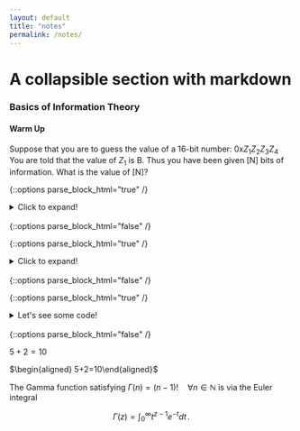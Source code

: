 ```yaml
---
layout: default
title: "notes"
permalink: /notes/
---
```


# A collapsible section with markdown


### Basics of Information Theory

  

#### Warm Up

  

Suppose that you are to guess the value of a 16-bit number: 0x$Z_1Z_2Z_3Z_4$ You are told that the value of $Z_1$ is B. Thus you have been given [N] bits of information. What is the value of [N]?

  


{::options parse_block_html="true" /}
<details>
  <summary markdown="span">Click to expand!</summary>
  
Obviously $Z_x$ represents 4 bits since these are in hexadecimal number system (indicated with the prefix of `0x`.) We are literally told that the first hex digit is $B = 1011$. Hence we are given ****4 bits of information****.  There are still other 12 bits that we do not know of its value. 
</details>
<br/>
{::options parse_block_html="false" /}






{::options parse_block_html="true" /}
<details>
  <summary markdown="span">Click to expand!</summary>
  
  ## Heading
  1. A numbered
  2. list
     * With some
     * Sub bullets
 $5+2$ = 10
</details>
<br/>
{::options parse_block_html="false" /}

{::options parse_block_html="true" /}
<details><summary markdown="span">Let's see some code!</summary>
```python
print('Hello World!')
```
  ## Heading
  1. A numbered
  2. list
     * With some
     * Sub bullets
     
Of course, it has to be Hello World, right?
</details>
<br/>
{::options parse_block_html="false" /}





$5+2=10$

$\begin{aligned}
5+2=10\end{aligned}$

The Gamma function satisfying $\Gamma(n) = (n-1)!\quad\forall
n\in\mathbb N$ is via the Euler integral

$$
\Gamma(z) = \int_0^\infty t^{z-1}e^{-t}dt\,.
$$
<!--stackedit_data:
eyJoaXN0b3J5IjpbLTk4NzE2MDcwMCwtMTU2NTQ0NzQsLTE1Nj
U0NDc0LC0xMDczMDMzNTk2LC0xNTA3MjQ2NjIzLDI0MjM0NDQ0
LC0xNjM4MDg2NTMxXX0=
-->
